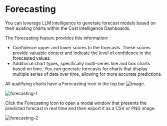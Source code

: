 # Forecasting 

You can leverage LLM intelligence to generate forecast models based on their existing charts within the Cost Intelligence Dashboards.

The Forecasting feature provides this information:
* Confidence upper and lower scores to the forecasts. These scores provide valuable context and indicate the level of confidence in the forecasted values. 
* Additional chart types, specifically multi-series line and box charts based on time. You can generate forecasts for charts that display multiple series of data over time, allowing for more accurate predictions.

All qualifying charts have a Forecasting icon in the top bar 
![image](https://github.com/user-attachments/assets/7cf0d199-1f1a-431c-ba25-1da5c19235e8). 	

![forecasting-1](https://github.com/user-attachments/assets/27ec4a09-c526-49ca-a777-18ce3d71686d)

Click the Forecasting icon to open a modal window that presents the predicted forecast in real time and then export it as a CSV or PNG image. 

![forecasting-2](https://github.com/user-attachments/assets/c7487e0c-b7ca-43a1-9d01-4426d9eb9d14)
